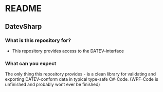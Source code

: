 # README #

## DatevSharp ##

### What is this repository for? ###

* This repository provides access to the DATEV-interface

### What can you expect ###
The only thing this repository provides - is a clean library for validating and exporting DATEV-conform data in typical type-safe C#-Code.
(WPF-Code is unfinished and probably wont ever be finished)
